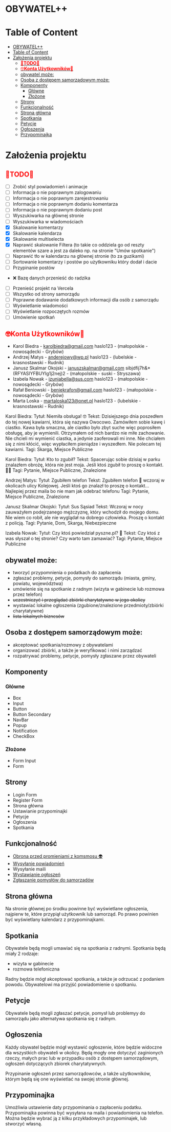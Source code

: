 # OBYWATEL++

# Table of Content

- [OBYWATEL++](#obywatel)
- [Table of Content](#table-of-content)
- [Założenia projektu](#założenia-projektu)
  - [<span style="color:Red;">🚨**TODO**🚨</span>](#todo)
  - [<span style="color:Red;">🤓**Konta Użytkowników**🚨</span>](#konta-użytkowników)
  - [obywatel może:](#obywatel-może)
  - [Osoba z dostępem samorządowym może:](#osoba-z-dostępem-samorządowym-może)
  - [Komponenty](#komponenty)
    - [Główne](#główne)
    - [Złożone](#złożone)
  - [Strony](#strony)
  - [Funkcjonalność](#funkcjonalność)
  - [Strona główna](#strona-główna)
  - [Spotkania](#spotkania)
  - [Petycje](#petycje)
  - [Ogłoszenia](#ogłoszenia)
  - [Przypominajka](#przypominajka)

# Założenia projektu

## <span style="color:Red;">🚨**TODO**🚨</span>

- [ ] Zrobić styl powiadomień i animacje
- [ ] Informacja o nie poprawnym zalogowaniu
- [ ] Informacja o nie poprawnym zarejestrowaniu
- [ ] Informacja o nie poprawnym dodaniu komentarza
- [ ] Informacja o nie poprawnym dodaniu post
- [ ] Wyszukiwarka na głównej stronie
- [ ] Wyszukiwarka w wiadomościach
- [x] Skalowanie komentarzy
- [x] Skalowanie kalendarza
- [x] Skalowanie multiselecta
- [x] Naprawić skalowanie Filtera (to takie co oddziela go od reszty elementów szare a jest za daleko np. na stronie "Umów spotkanie")
- [ ] Naprawić tło w kalendarzu na głównej stronie (to za guzikami)
- [ ] Sortowanie komentarzy i postów po użytkowniku który dodał i dacie
- [ ] Przypinanie postów
- ❌ Bazę danych przenieść do radzika
- [ ] Przenieść projekt na Vercela
- [ ] Wszystko od strony samorządu
- [ ] Poprawne dodawanie dodatkowych informacji dla osób z samorządu
- [ ] Wyświetlanie wiadomości
- [ ] Wyświetlanie rozpoczętych rozmów
- [ ] Umówienie spotkań

## <span style="color:Red;">🤓**Konta Użytkowników**🚨</span>

- Karol Biedra - karolbiedra@gmail.com haslo123 - (małopolskie - nowosądecki - Grybów)
- Andrzej Matys - anderejowy@wp.pl haslo123 - (lubelskie - krasnostawski - Rudnik)
- Janusz Skalmar Okojski - januszskalmar@gmail.com sibjdfij7h&\*(RFYASIYFBUYIg1j2nej)2 - (małopolskie - suski - Stryszawa)
- Izabela Nowak - izuniabella@sus.com haslo123 - (małopolskie - nowosądecki - Grybów)
- Rafał Beniowski - beniekrafon@gmail.com haslo123 - (małopolskie - nowosądecki - Grybów)
- Marta Loska - martaloska123@onet.pl haslo123 - (lubelskie - krasnostawski - Rudnik)

Karol Biedra:
Tytuł: Niemiła obsługa! 🤓
Tekst: Dzisiejszego dnia poszedłem do tej nowej kawiarni, która się nazywa Owocowo. Zamówiłem sobie kawę i ciastko. Kawa była smaczna, ale ciastko było zbyt suche więc poprosiłem obsługę, aby je wymienili. Otrzymałem od nich bardzo nie miłe zachowanie. Nie chcieli mi wymienić ciastka, a jedynie zaoferowali mi inne. Nie chciałem się z nimi kłócić, więc wypłaciłem pieniądze i wyszedłem. Nie polecam tej kawiarni.
Tagi: Skarga, Miejsce Publiczne

Karol Biedra:
Tytuł: Kto to zgubił?
Tekst: Spacerując sobie dzisiaj w parku znalazłem obrożę, która nie jest moja. Jeśli ktoś zgubił to proszę o kontakt. 🐶🦮
Tagi: Pytanie, Miejsce Publiczne, Znalezione

Andrzej Matys:
Tytuł: Zgubiłem telefon
Tekst: Zgubiłem telefon 📱 wczoraj w okolicach ulicy Kolejowej. Jeśli ktoś go znalazł to proszę o kontakt... Najlepiej przez maila bo nie mam jak odebrać telefonu
Tagi: Pytanie, Miejsce Publiczne, Znalezione

Janusz Skalmar Okojski:
Tytuł: Sus Sąsiad
Tekst: Wczoraj w nocy zauważyłem podejrzanego mężczyznę, który wchodził do mojego domu. Nie wiem co robił, ale nie wyglądał na dobrego człowieka. Proszę o kontakt z policją.
Tagi: Pytanie, Dom, Skarga, Niebezpieczne

Izabela Nowak:
Tytuł: Czy ktoś powiedział pyszne.pl? 🍴
Tekst: Czy ktoś z was słyszał o tej stronie? Czy warto tam zamawiać?
Tagi: Pytanie, Miejsce Publiczne

## obywatel może:

- tworzyć przypomnienia o podatkach do zapłacenia
- zgłaszać problemy, petycje, pomysły do samorządu (miasta, gminy, powiatu, województwa)
- umówienie się na spotkanie z radnym (wizyta w gabinecie lub rozmowa przez telefon)
- ~~uczestniczyć i przeglądać zbiórki charytatywne w jego okolicy~~
- wystawiać lokalne ogłoszenia (zgubione/znalezione przedmioty/zbiórki charytatywne)
- ~~lista lokalnych biznesów~~

## Osoba z dostępem samorządowym może:

- akceptować spotkania/rozmowy z obywatelami
- organizować zbiórki, a także je weryfikować i nimi zarządzać
- rozpatrywać problemy, petycje, pomysły zgłaszane przez obywateli

## Komponenty

### Główne

- Box
- Input
- Button
- Button Secondary
- NavBar
- Popup
- Notification
- CheckBox

### Złożone

- Form Input
- Form

## Strony

- Login Form
- Register Form
- Strona główna
- Ustawianie przypominajki
- Petycje
- Ogłoszenia
- Spotkania

## Funkcjonalność

- [Obrona przed promieniami z komsmosu 👽](https://www.history.com/shows/ancient-aliens)
- [Wysyłanie powiadomień](#przypominajka)
- Wysyłanie maili
- [Wystawianie ogłoszeń](#ogłoszenia)
- [Zgłaszanie pomysłów do samorządów](#petycje)

## Strona główna

Na stronie głównej po środku powinne być wyświetlane ogłoszenia, najpierw te, które przypiął użytkownik lub samorząd. Po prawo powinien być wyświetlany kalendarz z przypominajkami.

## Spotkania

Obywatele będą mogli umawiać się na spotkania z radnymi. Spotkania będą miały 2 rodzaje:

- wizyta w gabinecie
- rozmowa telefoniczna

Radny będzie mógł akceptować spotkania, a także je odrzucać z podaniem powodu. Obywatelowi ma przyjść powiadomienie o spotkaniu.

## Petycje

Obywatele będą mogli zgłaszać petycje, pomysł lub problemyy do samorządu jako alternatywa spotkania się z radnym.

## Ogłoszenia

Każdy obywatel będzie mógł wystawić ogłoszenie, które będzie widoczne dla wszystkich obywateli w okolicy. Będą mogły one dotyczyć zaginionych rzeczy, małych prac lub w przypadku osób z dostępem samorządowym, ogłoszeń dotyczących zbiorek charytatywnych.

Przypinanie ogłoszeń przez samorządowców, a także użytkowników, którym będą się one wyświetlać na swojej stronie głównej.

## Przypominajka

Umożliwia ustawienie daty przypominania o zapłaceniu podatku. Przypominajka powinna być wysyłana na maila i powiadomienia na telefon. Można będzie wybrać ją z kilku przykładowych przypominajek, lub stworzyć własną.
